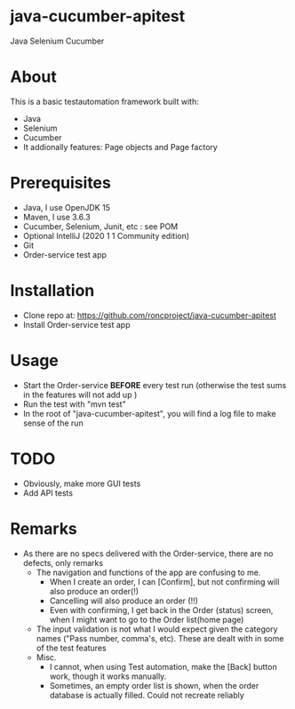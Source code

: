 # java-cucumber-apitest
Java Selenium Cucumber

# About
This is a basic testautomation framework built with: 
* Java
* Selenium
* Cucumber
* It addionally features: Page objects and Page factory 

# Prerequisites
* Java, I use OpenJDK 15 
* Maven, I use 3.6.3
* Cucumber, Selenium, Junit, etc : see POM
* Optional IntelliJ (2020 1 1 Community edition)
* Git
* Order-service test app

# Installation
* Clone repo at: https://github.com/roncproject/java-cucumber-apitest 
* Install Order-service test app

# Usage
* Start the Order-service **BEFORE** every test run (otherwise the test sums in the features will not add up )
* Run the test with "mvn test"
* In the root of "java-cucumber-apitest", you will find a log file to make sense of the run

# TODO
* Obviously, make more GUI tests
* Add API tests

# Remarks
* As there are no specs delivered with the Order-service, there are no defects, only remarks
  * The navigation and functions of the app are confusing to me. 
    * When I create an order, I can [Confirm], but not confirming will also produce an order(!)
    * Cancelling will also produce an order (!!)
    * Even with confirming, I get back in the Order (status) screen, when I might want to go to the Order list(home page)
  * The input validation is not what I would expect given the category names ("Pass number, comma's, etc). These are dealt with in some of the test features
  * Misc.
    * I cannot, when using Test automation, make the [Back] button work, though it works manually.
    * Sometimes, an empty order list is shown, when the order database is actually filled. Could not recreate reliably
  
  
